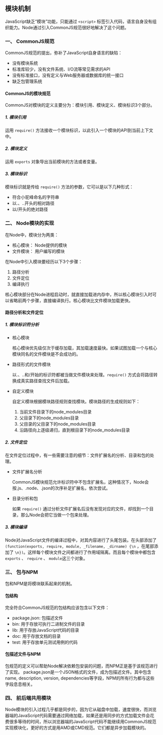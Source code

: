 ## 模块机制 ##

JavaScript缺乏“模块”功能，只能通过 `<script>` 标签引入代码，语言自身没有组织能力。Node通过引入CommonJS规范很好地解决了这个问题。

### 一、 CommonJS规范 ###

CommonJS规范的提出，弥补了JavaScript自身语言的缺陷：

- 没有模块系统
- 标准库较少，没有文件系统、I/O流等常见需求的API
- 没有标准接口，没有定义与Web服务器或数据库的统一接口
- 缺乏包管理系统

#### CommonJS的模块规范 ####

CommonJS对模块的定义主要分为：模块引用、模块定义、模块标识3个部分。

##### 1. 模块引用 #####

运用 `require()` 方法接收一个模块标识，以此引入一个模块的API到当前上下文中。

##### 2. 模块定义 #####

运用 `exports` 对象导出当前模块的方法或者变量。

##### 3. 模块标识 #####

模块标识就是传给 `require()` 方法的参数，它可以是以下几种形式：

- 符合小驼峰命名的字符串
- 以.、..开头的相对路径
- 以/开头的绝对路径

### 二、 Node模块的实现 ###

在Node中，模块分为两类：

- 核心模块： Node提供的模块
- 文件模块： 用户编写的模块

在Node中引入模块要经历以下3个步骤：

1. 路径分析
2. 文件定位
3. 编译执行

核心模块部分在Node进程启动时，就直接加载进内存中，所以核心模块引入时可以省略前两个步骤，直接编译执行。核心模块比文件模块加载更快。

#### 路径分析和文件定位 ####

##### 1. 模块标识符分析 #####

- 核心模块
  
    核心模块优先级仅次于缓存加载，其加载速度最快。如果试图加载一个与核心模块同名的文件模块是不会成功的。

- 路径形式的文件模块

    以.、..和/开始的标识符都被当做文件模块来处理。`require()` 方式会将路径转换成真实路径查找文件后加载。

- 自定义模块

    自定义模块根据模块路径规则查找模块。模块路径的生成规则如下：

    1. 当前文件目录下的node_modules目录
    2. 父目录下的node_modules目录
    3. 父目录的父目录下的node_modules目录
    4. 沿路径向上逐级递归，直到根目录下的node_modules目录

##### 2. 文件定位 #####

在文件定位过程中，有一些需要注意的细节：文件扩展名的分析、目录和包的处理。

- 文件扩展名分析

    CommonJS模块规范允许标识符中不包含扩展名，这种情况下，Node会按.js、.node、.json的次序补足扩展名，依次尝试。

- 目录分析和包

    如果 `require()` 通过分析文件扩展名后没有发现对应的文件，却找到一个目录，那么Node会把它当做一个包来处理。

##### 3. 模块编译 #####

Node对JavaScript文件的编译过程中，对其内容进行了头尾包装。在头部添加了 `(function(exports, require, module, _filename, _dirname) {\n` ，在尾部添加了 `\n})`。这样每个模块文件之间都进行了作用域隔离。而且每个模块中都包含 `exports` 、 `require` 、 `module`这三个对象。

### 三、 包与NPM ###

包和NPM是将模块联系起来的机制。

#### 包结构 ####

完全符合CommonJS规范的包结构应该包含以下文件：

- package.json: 包描述文件
- bin: 用于存放可执行二进制文件的目录
- lib: 用于存放JavaScript代码的目录
- doc: 用于存放文档的目录
- test: 用于存放单元测试用例的代码

#### 包描述文件与NPM ####

包规范的定义可以帮助Node解决依赖包安装的问题，而NPM正是基于该规范进行了实现。
package.json是一个JSON格式的文件，成为包描述文件。其中包含name, description, version, dependencies等字段，NPM的所有行为都与这些字段息息相关。

### 四、 前后端共用模块 ###

Node模块的引入过程几乎都是同步的，因为它从磁盘中加载，速度很快，而浏览器端的JavaScript代码需要通过网络加载，如果还是用同步的方式加载文件会花费很多等待的时间，所以浏览器端的JavaScript代码不能继续用CommonJS规范实现模块化，更好的方式是用AMD或CMD规范。它们都是异步加载模块的。




